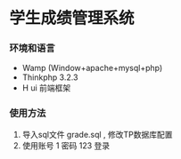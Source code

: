 ﻿# 学生成绩管理系统

### 环境和语言
- Wamp (Window+apache+mysql+php)
- Thinkphp 3.2.3
- H ui 前端框架


### 使用方法

1. 导入sql文件 grade.sql , 修改TP数据库配置
2. 使用账号 1 密码 123 登录
 